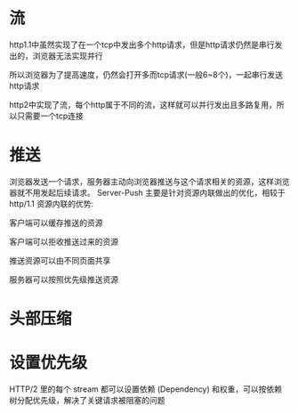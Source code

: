 # 流
http1.1中虽然实现了在一个tcp中发出多个http请求，但是http请求仍然是串行发出的，浏览器无法实现并行

所以浏览器为了提高速度，仍然会打开多而tcp请求(一般6~8个)，一起串行发送http请求

http2中实现了流，每个http属于不同的流，这样就可以并行发出且多路复用，所以只需要一个tcp连接

# 推送
浏览器发送一个请求，服务器主动向浏览器推送与这个请求相关的资源，这样浏览器就不用发起后续请求。
Server-Push 主要是针对资源内联做出的优化，相较于 http/1.1 资源内联的优势:

客户端可以缓存推送的资源

客户端可以拒收推送过来的资源

推送资源可以由不同页面共享

服务器可以按照优先级推送资源

# 头部压缩


# 设置优先级
HTTP/2 里的每个 stream 都可以设置依赖 (Dependency) 和权重，可以按依赖树分配优先级，解决了关键请求被阻塞的问题

